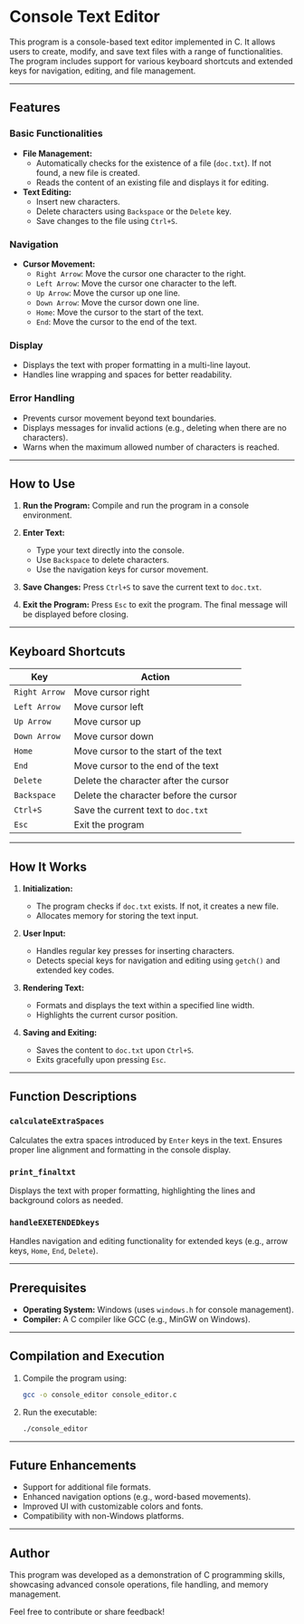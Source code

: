 # Console Text Editor

This program is a console-based text editor implemented in C. It allows users to create, modify, and save text files with a range of functionalities. The program includes support for various keyboard shortcuts and extended keys for navigation, editing, and file management.

---

## Features

### Basic Functionalities
- **File Management:**
  - Automatically checks for the existence of a file (`doc.txt`). If not found, a new file is created.
  - Reads the content of an existing file and displays it for editing.
- **Text Editing:**
  - Insert new characters.
  - Delete characters using `Backspace` or the `Delete` key.
  - Save changes to the file using `Ctrl+S`.

### Navigation
- **Cursor Movement:**
  - `Right Arrow`: Move the cursor one character to the right.
  - `Left Arrow`: Move the cursor one character to the left.
  - `Up Arrow`: Move the cursor up one line.
  - `Down Arrow`: Move the cursor down one line.
  - `Home`: Move the cursor to the start of the text.
  - `End`: Move the cursor to the end of the text.

### Display
- Displays the text with proper formatting in a multi-line layout.
- Handles line wrapping and spaces for better readability.

### Error Handling
- Prevents cursor movement beyond text boundaries.
- Displays messages for invalid actions (e.g., deleting when there are no characters).
- Warns when the maximum allowed number of characters is reached.

---

## How to Use

1. **Run the Program:**
   Compile and run the program in a console environment.

2. **Enter Text:**
   - Type your text directly into the console.
   - Use `Backspace` to delete characters.
   - Use the navigation keys for cursor movement.

3. **Save Changes:**
   Press `Ctrl+S` to save the current text to `doc.txt`.

4. **Exit the Program:**
   Press `Esc` to exit the program. The final message will be displayed before closing.

---

## Keyboard Shortcuts
| Key          | Action                                   |
|--------------|-----------------------------------------|
| `Right Arrow`| Move cursor right                       |
| `Left Arrow` | Move cursor left                        |
| `Up Arrow`   | Move cursor up                          |
| `Down Arrow` | Move cursor down                        |
| `Home`       | Move cursor to the start of the text    |
| `End`        | Move cursor to the end of the text      |
| `Delete`     | Delete the character after the cursor   |
| `Backspace`  | Delete the character before the cursor  |
| `Ctrl+S`     | Save the current text to `doc.txt`      |
| `Esc`        | Exit the program                        |

---

## How It Works

1. **Initialization:**
   - The program checks if `doc.txt` exists. If not, it creates a new file.
   - Allocates memory for storing the text input.

2. **User Input:**
   - Handles regular key presses for inserting characters.
   - Detects special keys for navigation and editing using `getch()` and extended key codes.

3. **Rendering Text:**
   - Formats and displays the text within a specified line width.
   - Highlights the current cursor position.

4. **Saving and Exiting:**
   - Saves the content to `doc.txt` upon `Ctrl+S`.
   - Exits gracefully upon pressing `Esc`.

---

## Function Descriptions

### `calculateExtraSpaces`
Calculates the extra spaces introduced by `Enter` keys in the text. Ensures proper line alignment and formatting in the console display.

### `print_finaltxt`
Displays the text with proper formatting, highlighting the lines and background colors as needed.

### `handleEXETENDEDkeys`
Handles navigation and editing functionality for extended keys (e.g., arrow keys, `Home`, `End`, `Delete`).

---

## Prerequisites
- **Operating System:** Windows (uses `windows.h` for console management).
- **Compiler:** A C compiler like GCC (e.g., MinGW on Windows).

---

## Compilation and Execution
1. Compile the program using:
   ```bash
   gcc -o console_editor console_editor.c
   ```
2. Run the executable:
   ```bash
   ./console_editor
   ```

---

## Future Enhancements
- Support for additional file formats.
- Enhanced navigation options (e.g., word-based movements).
- Improved UI with customizable colors and fonts.
- Compatibility with non-Windows platforms.

---

## Author
This program was developed as a demonstration of C programming skills, showcasing advanced console operations, file handling, and memory management.

Feel free to contribute or share feedback!


